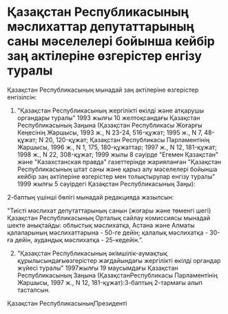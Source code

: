 # Қазақстан Республикасының мәслихаттар депутаттарының саны мәселелері бойынша кейбір заң актілеріне өзгерістер енгізу туралы

Қазақстан Республикасының мынадай заң актілеріне өзгерістер енгізілсін:

1. "Қазақстан Республикасының жергілікті өкілді және атқарушы органдары туралы" 1993 жылғы 10 желтоқсандағы Қазақстан Республикасының Заңына (Қазақстан Республикасы Жоғарғы Кеңесінің Жаршысы, 1993 ж., N 23-24, 516-құжат; 1995 ж., N 7, 48-құжат; N 20, 120-құжат; Қазақстан Республикасы Парламентінің Жаршысы, 1996 ж., N 1, 175, 180-құжаттар; 1997 ж., N 12, 181-құжат; 1998 ж., N 22, 308-құжат; 1999 жылы 8 сәуірде "Егемен Қазақстан" және "Казахстанская правда" газеттерінде жарияланған "Қазақстан Республикасының штат саны және қарыз алу мәселелері бойынша кейбір заң актілеріне өзгерістер мен толықтырулар енгізу туралы" 1999 жылғы 5 сәуірдегі Қазақстан Республикасының Заңы):

2-баптың үшінші бөлігі мынадай редакцияда жазылсын:

"Тиісті мәслихат депутаттарының санын (жоғары және төменгі шегі) Қазақстан Республикасының Орталық сайлау комиссиясы мынадай шекте анықтайды: облыстық мәслихатқа, Астана және Алматы қалаларының мәслихаттарына - 50-ге дейін; қалалық мәслихатқа - 30-ға дейін, аудандық мәслихатқа - 25-кедейін.".

2. "Қазақстан Республикасының әкімшілік-аумақтық құрылысындағыөзгерістер жағдайындағы жергілікті өкілді органдар жүйесі туралы" 1997жылғы 19 маусымдағы Қазақстан Республикасының Заңына (ҚазақстанРеспубликасы Парламентінің Жаршысы, 1997 ж., N 12, 181-құжат):3-баптың 2-тармағы алып тасталсын.

Қазақстан РеспубликасыныңПрезиденті

